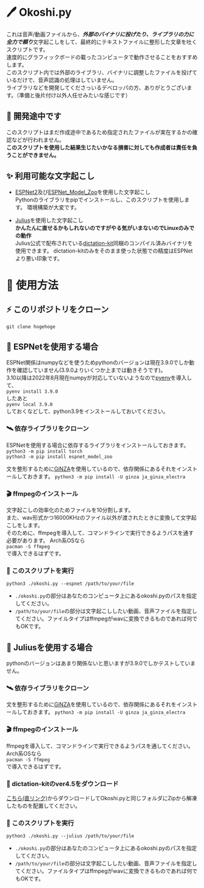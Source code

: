 # 🖊️ Okoshi.py
これは音声/動画ファイルから、***外部のバイナリに投げたり、ライブラリの力に全力で頼り***文字起こしをして、最終的にテキストファイルに整形した文章を吐くスクリプトです。  
速度的にグラフィックボードの載ったコンピュータで動作させることをおすすめします。  
このスクリプト内では外部のライブラリ、バイナリに調整したファイルを投げているだけで、音声認識の処理はしていません。  
ライブラリなどを開発してくださっいるデベロッパの方、ありがとうございます。（準備と後片付け以外人任せみたいな感じです）

## 💬 開発途中です
このスクリプトはまだ作成途中であるため指定されたファイルが実在するかの確認などが行われません。  
**このスクリプトを使用した結果生じたいかなる損害に対しても作成者は責任を負うことができません。**
  
## ✨ 利用可能な文字起こし
 - [ESPNet2](https://github.com/espnet/espnet)及び[ESPNet_Model_Zoo](https://github.com/espnet/espnet_model_zoo)を使用した文字起こし  
 Pythonのライブラリをpipでインストールし、このスクリプトを使用します。
 環境構築が大変です。
   
 - [Julius](https://github.com/julius-speech/julius)を使用した文字起こし  
 **かんたんに直せるかもしれないのですがやる気がいまないのでLinuxのみでの動作**  
 Julius公式で配布されている[dictation-kit](https://github.com/julius-speech/dictation-kit)同梱のコンパイル済みバイナリを使用できます。
 dictation-kitのみをそのまま使った状態での精度はESPNetより悪い印象です。

# 👀 使用方法

## ⚡ このリポジトリをクローン
```git clone hogehoge```  
  
## 🚄 ESPNetを使用する場合
ESPNet関係はnumpyなどを使うためpythonのバージョンは現在3.9.0でしか動作を確認していません(3.9.0よりいくつか上までは動きそうです)。  
3.10以降は2022年8月現在numpyが対応していないようなので[pyenv](https://github.com/pyenv/pyenv)を導入して、  
```pyenv install 3.9.0```  
したあと  
```pyenv local 3.9.0```  
しておくなどして、python3.9をインストールしておいてください。
### 🛰️ 依存ライブラリをクローン
ESPNetを使用する場合に依存するライブラリをインストールしておきます。  
```python3 -m pip install torch```  
```python3 -m pip install espnet_model_zoo```  
  
文を整形するために[GiNZA](https://megagonlabs.github.io/ginza/)を使用しているので、依存関係にあるそれをインストールしておきます。
```python3 -m pip install -U ginza ja_ginza_electra```

### 🎬 ffmpegのインストール
文字起こしの効率化のためファイルを10分割します。  
また、wav形式かつ16000KHzのファイル以外が渡されたときに変換して文字起こしをします。  
そのために、ffmpegを導入して、コマンドラインで実行できるようパスを通す必要があります。
Arch系OSなら  
```pacman -S ffmpeg```  
で導入できるはずです。
### 🌟 このスクリプトを実行
```python3 ./okoshi.py --espnet /path/to/your/file```
 - `./okoshi.py`の部分はあなたのコンピュータ上にあるokoshi.pyのパスを指定してください。  
 - `/path/to/your/file`の部分は文字起こししたい動画、音声ファイルを指定してください。ファイルタイプはffmpegがwavに変換できるものであれば何でもOKです。

## 🚅 Juliusを使用する場合
pythonのバージョンはあまり関係ないと思いますが3.9.0でしかテストしていません。

### 🛰️ 依存ライブラリをクローン
文を整形するために[GiNZA](https://megagonlabs.github.io/ginza/)を使用しているので、依存関係にあるそれをインストールしておきます。
```python3 -m pip install -U ginza ja_ginza_electra```

### 🎬 ffmpegのインストール
ffmpegを導入して、コマンドラインで実行できるようパスを通してください。
Arch系OSなら  
```pacman -S ffmpeg```  
で導入できるはずです。

### 📔 dictation-kitのver4.5をダウンロード
[こちら(直リンク)](https://osdn.net/frs/redir.php?m=gigenet&f=julius%2F71011%2Fdictation-kit-4.5.zip)からダウンロードしてOkoshi.pyと同じフォルダにZipから解凍したものを配置してください。

### 🌟 このスクリプトを実行
```python3 ./okoshi.py --julius /path/to/your/file```
 - `./okoshi.py`の部分はあなたのコンピュータ上にあるokoshi.pyのパスを指定してください。  
 - `/path/to/your/file`の部分は文字起こししたい動画、音声ファイルを指定してください。ファイルタイプはffmpegがwavに変換できるものであれば何でもOKです。